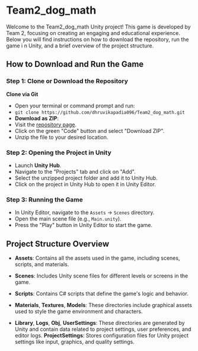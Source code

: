 # Team2_dog_math

Welcome to the Team2_dog_math Unity project! This game is developed by Team 2, focusing on creating an engaging     and educational experience. Below you will find instructions on how to download the repository, run the game i    n Unity, and a brief overview of the project structure.

## How to Download and Run the Game

### Step 1: Clone or Download the Repository
**Clone via Git**
  - Open your terminal or command prompt and run:
  - `git clone https://github.com/dhruvikapadia096/Team2_dog_math.git`
  - **Download as ZIP**:
  - Visit the [repository page](https://github.com/dhruvikapadia096/Team2_dog_math).
  - Click on the green "Code" button and select "Download ZIP".
  - Unzip the file to your desired location.

### Step 2: Opening the Project in Unity
  - Launch **Unity Hub**.
  - Navigate to the "Projects" tab and click on "Add".
  - Select the unzipped project folder and add it to Unity Hub.
  - Click on the project in Unity Hub to open it in Unity Editor.

### Step 3: Running the Game
  - In Unity Editor, navigate to the `Assets` -> `Scenes` directory.
  - Open the main scene file (e.g., `Main.unity`).
  - Press the "Play" button in Unity Editor to start the game.

## Project Structure Overview

  - **Assets**: Contains all the assets used in the game, including scenes, scripts, and materials.
  - **Scenes**: Includes Unity scene files for different levels or screens in the game.
  - **Scripts**: Contains C# scripts that define the game's logic and behavior.
  - **Materials**, **Textures**, **Models**: These directories include graphical assets used to style the game environment and characters.

  - **Library**, **Logs**, **Obj**, **UserSettings**: These directories are generated by Unity and contain data related to project settings, user preferences, and editor logs.
**ProjectSettings**: Stores configuration files for Unity project settings like input, graphics, and quality settings.

